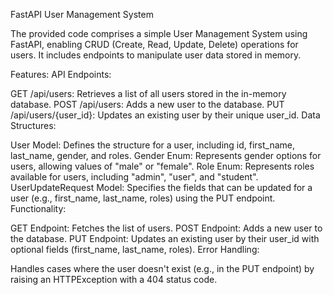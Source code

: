 FastAPI User Management System

The provided code comprises a simple User Management System using FastAPI, enabling CRUD (Create, Read, Update, Delete) operations for users. It includes endpoints to manipulate user data stored in memory.

Features:
API Endpoints:

GET /api/users: Retrieves a list of all users stored in the in-memory database.
POST /api/users: Adds a new user to the database.
PUT /api/users/{user_id}: Updates an existing user by their unique user_id.
Data Structures:

User Model: Defines the structure for a user, including id, first_name, last_name, gender, and roles.
Gender Enum: Represents gender options for users, allowing values of "male" or "female".
Role Enum: Represents roles available for users, including "admin", "user", and "student".
UserUpdateRequest Model: Specifies the fields that can be updated for a user (e.g., first_name, last_name, roles) using the PUT endpoint.
Functionality:

GET Endpoint: Fetches the list of users.
POST Endpoint: Adds a new user to the database.
PUT Endpoint: Updates an existing user by their user_id with optional fields (first_name, last_name, roles).
Error Handling:

Handles cases where the user doesn't exist (e.g., in the PUT endpoint) by raising an HTTPException with a 404 status code.
